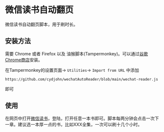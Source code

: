 # 微信读书自动翻页

微信读书自动翻页脚本，用于刷时长。

## 安装方法

需要 Chrome 或者 Firefox 以及 油猴脚本(Tampermonkey)。可以通过[谷歌Chrome商店](https://chrome.google.com/webstore/detail/tampermonkey/dhdgffkkebhmkfjojejmpbldmpobfkfo?hl=en)安装。

在Tampermonkey的设置页面-> `Utilities`-> `Import from URL` 中添加
```
https://github.com/cydjohn/wechatAutoReader/blob/main/wechat-reader.js
```
即可


## 使用

在网页中打开[微信读书](https://weread.qq.com)，登陆，打开任意一本书即可。脚本每两分钟会点击一次下一章。建议选一本厚一点的书，比如XXX全集，一次可以刷十几个小时。

